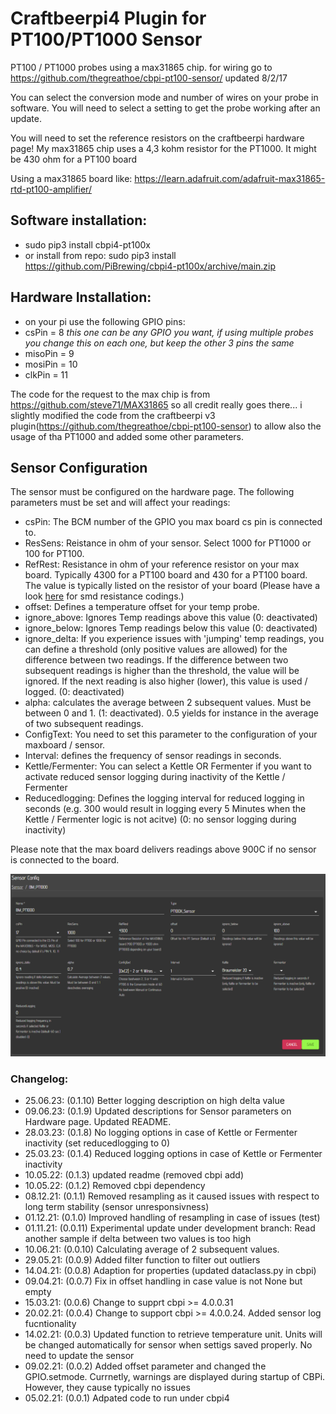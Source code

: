 # Craftbeerpi4 Plugin for PT100/PT1000 Sensor

PT100 / PT1000 probes using a max31865 chip.  for wiring go to https://github.com/thegreathoe/cbpi-pt100-sensor/ updated 8/2/17

You can select the conversion mode and number of wires on your probe in software.  You will need to select a setting to get the probe working after an update.

You will need to set the reference resistors on the craftbeerpi hardware page!  My max31865 chip uses a 4,3 kohm resistor for the PT1000. It might be 430 ohm for a PT100 board

Using a max31865 board like: https://learn.adafruit.com/adafruit-max31865-rtd-pt100-amplifier/

## Software installation:

- sudo pip3 install cbpi4-pt100x
- or install from repo: sudo pip3 install https://github.com/PiBrewing/cbpi4-pt100x/archive/main.zip


## Hardware Installation:

- on your pi use the following GPIO pins:
- csPin = 8  *this one can be any GPIO you want, if using multiple probes you change this on each one, but keep the other 3 pins the same*
- misoPin = 9
- mosiPin = 10
- clkPin = 11

The code for the request to the max chip is from https://github.com/steve71/MAX31865 so all credit really goes there... i slightly modified the code from the craftbeerpi v3 plugin(https://github.com/thegreathoe/cbpi-pt100-sensor) to allow also the usage of tha PT1000 and added some other parameters.

## Sensor Configuration

The sensor must be configured on the hardware page. The following parameters must be set and will affect your readings:

- csPin: The BCM number of the GPIO you max board cs pin is connected to.
- ResSens: Reistance in ohm of your sensor. Select 1000 for PT1000 or 100 for PT100.
- RefRest: Resistance in ohm of your reference resistor on your max board. Typically 4300 for a PT100 board and 430 for a PT100 board. The value is typically listed on the resistor of your board (Please have a look [here](https://www.hobby-hour.com/electronics/smdcalc.php?fbclid=IwAR1frc48ImXjxPMLqCeVPX2SZEEDDhXrLxRsUWpZ_e1XeJnrN20qRXZOEo4) for smd resistance codings.)
- offset: Defines a temperature offset for your temp probe.
- ignore_above: Ignores Temp readings above this value (0: deactivated)
- ignore_below: Ignores Temp readings below this value (0: deactivated)
- ignore_delta: If you experience issues with 'jumping' temp readings, you can define a threshold (only positive values are allowed) for the difference between two readings. If the difference between two subsequent readings is higher than the threshold, the value will be ignored. If the next reading is also higher (lower), this value is used / logged. (0: deactivated)
- alpha: calculates the average between 2 subsequent values. Must be between 0 and 1. (1: deactivated). 0.5 yields for instance in the average of two subsequent readings.
- ConfigText: You need to set this parameter to the configuration of your maxboard / sensor.
- Interval: defines the frequency of sensor readings in seconds.
- Kettle/Fermenter: You can select a Kettle OR Fermenter if you want to activate reduced sensor logging during inactivity of the Kettle / Fermenter
- Reducedlogging: Defines the logging interval for reduced logging in seconds (e.g. 300 would result in logging every 5 Minutes when the Kettle / Fermenter logic is not acitve) (0: no sensor logging during inactivity)


Please note that the max board delivers readings above 900C if no sensor is connected to the board.

![Sensor Configuration](https://github.com/PiBrewing/cbpi4-pt100x/blob/main/Hardware_Configuration.png?raw=true)

### Changelog:

- 25.06.23: (0.1.10) Better logging description on high delta value
- 09.06.23: (0.1.9) Updated descriptions for Sensor parameters on Hardware page. Updated README.
- 28.03.23: (0.1.8) No logging options in case of Kettle or Fermenter inactivity (set reducedlogging to 0)
- 25.03.23: (0.1.4) Reduced logging options in case of Kettle or Fermenter inactivity
- 10.05.22: (0.1.3) updated readme (removed cbpi add)
- 10.05.22: (0.1.2) Removed cbpi dependency
- 08.12.21: (0.1.1) Removed resampling as it caused issues with respect to long term stability (sensor unresponsivness)
- 01.12.21: (0.1.0) Improved handling of resampling in case of issues (test)	
- 01.11.21: (0.0.11) Experimental update under development branch: Read another sample if delta between two values is too high
- 10.06.21: (0.0.10) Calculating average of 2 subsequent values.
- 29.05.21: (0.0.9) Added filter function to filter out outliers
- 14.04.21: (0.0.8) Adaption for properties (updated dataclass.py in cbpi)
- 09.04.21: (0.0.7) Fix in offset handling in case value is not None but empty
- 15.03.21: (0.0.6) Change to supprt cbpi >= 4.0.0.31
- 20.02.21: (0.0.4) Change to support cbpi >= 4.0.0.24. Added sensor log fucntionality
- 14.02.21: (0.0.3) Updated function to retrieve temperature unit. Units will be changed automatically for sensor when settigs saved properly. No need to update the sensor 
- 09.02.21: (0.0.2) Added offset parameter and changed the GPIO.setmode. Currnetly, warnings are displayed during startup of CBPi. However, they cause typically no issues
- 05.02.21: (0.0.1) Adpated code to run under cbpi4

